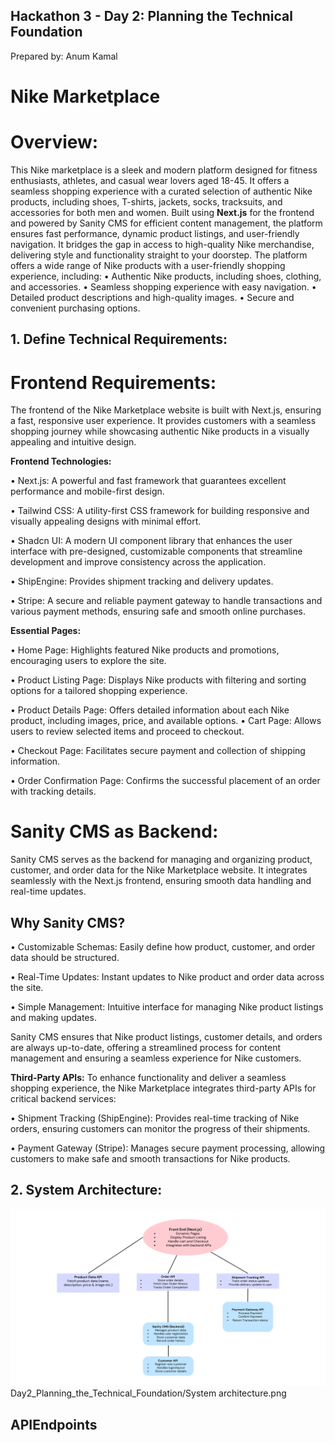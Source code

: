 ## Hackathon 3 - Day 2: Planning the Technical Foundation
Prepared by: Anum Kamal

# Nike Marketplace

# Overview:

This Nike marketplace is a sleek and modern platform designed for fitness enthusiasts, athletes, and casual wear lovers aged 18-45. It offers a seamless shopping experience with a curated selection of authentic Nike products, including shoes, T-shirts, jackets, socks, tracksuits, and accessories for both men and women. Built using **Next.js** for the frontend and powered by Sanity CMS for efficient content management, the platform ensures fast performance, dynamic product listings, and user-friendly navigation. It bridges the gap in access to high-quality Nike merchandise, delivering style and functionality straight to your doorstep.
The platform offers a wide range of Nike products with a user-friendly shopping experience, including:
•	Authentic Nike products, including shoes, clothing, and accessories.
•	Seamless shopping experience with easy navigation.
•	Detailed product descriptions and high-quality images.
•	Secure and convenient purchasing options.

## 1. Define Technical Requirements:

# Frontend Requirements: 
 The frontend of the Nike Marketplace website is built with Next.js, ensuring a fast, responsive user experience. It provides customers with a seamless shopping journey while showcasing authentic Nike products in a visually appealing and intuitive design.

**Frontend Technologies:**

•	Next.js: A powerful and fast framework that guarantees excellent performance and mobile-first design.

•	Tailwind CSS: A utility-first CSS framework for building responsive and visually appealing designs with minimal effort.

•	Shadcn UI: A modern UI component library that enhances the user interface with pre-designed, customizable components that streamline development and improve consistency across the application.

•	ShipEngine: Provides shipment tracking and delivery updates.

•	Stripe: A secure and reliable payment gateway to handle transactions and various payment methods, ensuring safe and smooth online purchases.

**Essential Pages:**

•	Home Page: Highlights featured Nike products and promotions, encouraging users to explore the site.

•	Product Listing Page: Displays Nike products with filtering and sorting options for a tailored shopping experience.

•	Product Details Page: Offers detailed information about each Nike product, including images, price, and available options.
•	Cart Page: Allows users to review selected items and proceed to checkout.

•	Checkout Page: Facilitates secure payment and collection of shipping information.

•	Order Confirmation Page: Confirms the successful placement of an order with tracking details.

 # Sanity CMS as Backend: 
 
Sanity CMS serves as the backend for managing and organizing product, customer, and order data for the Nike Marketplace website. It integrates seamlessly with the Next.js frontend, ensuring smooth data handling and real-time updates.

## Why Sanity CMS?

•	Customizable Schemas: Easily define how product, customer, and order data should be structured.

•	Real-Time Updates: Instant updates to Nike product and order data across the site.

•	Simple Management: Intuitive interface for managing Nike product listings and making updates.

Sanity CMS ensures that Nike product listings, customer details, and orders are always up-to-date, offering a streamlined process for content management and ensuring a seamless experience for Nike customers.

**Third-Party APIs:** 
To enhance functionality and deliver a seamless shopping experience, the Nike Marketplace integrates third-party APIs for critical backend services:

•	Shipment Tracking (ShipEngine): Provides real-time tracking of Nike orders, ensuring customers can monitor the progress of their shipments.

•	Payment Gateway (Stripe): Manages secure payment processing, allowing customers to make safe and smooth transactions for Nike products.

## 2. System Architecture:
![System architecture](system-architecture.png)
Day2_Planning_the_Technical_Foundation/System architecture.png

## APIEndpoints



